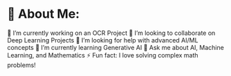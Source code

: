 # 💫 About Me:
🔭 I’m currently working on an OCR Project
👯 I’m looking to collaborate on Deep Learning Projects
🤝 I’m looking for help with advanced AI/ML concepts
🌱 I’m currently learning Generative AI
💬 Ask me about AI, Machine Learning, and Mathematics
⚡ Fun fact: I love solving complex math problems!
